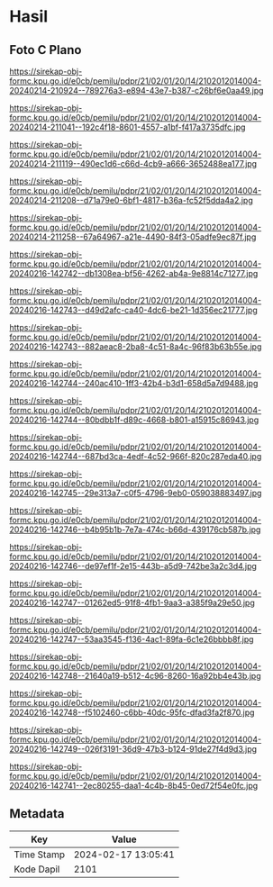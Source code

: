 # Hasil

## Foto C Plano

https://sirekap-obj-formc.kpu.go.id/e0cb/pemilu/pdpr/21/02/01/20/14/2102012014004-20240214-210924--789276a3-e894-43e7-b387-c26bf6e0aa49.jpg

https://sirekap-obj-formc.kpu.go.id/e0cb/pemilu/pdpr/21/02/01/20/14/2102012014004-20240214-211041--192c4f18-8601-4557-a1bf-f417a3735dfc.jpg

https://sirekap-obj-formc.kpu.go.id/e0cb/pemilu/pdpr/21/02/01/20/14/2102012014004-20240214-211119--490ec1d6-c66d-4cb9-a666-3652488ea177.jpg

https://sirekap-obj-formc.kpu.go.id/e0cb/pemilu/pdpr/21/02/01/20/14/2102012014004-20240214-211208--d71a79e0-6bf1-4817-b36a-fc52f5dda4a2.jpg

https://sirekap-obj-formc.kpu.go.id/e0cb/pemilu/pdpr/21/02/01/20/14/2102012014004-20240214-211258--67a64967-a21e-4490-84f3-05adfe9ec87f.jpg

https://sirekap-obj-formc.kpu.go.id/e0cb/pemilu/pdpr/21/02/01/20/14/2102012014004-20240216-142742--db1308ea-bf56-4262-ab4a-9e8814c71277.jpg

https://sirekap-obj-formc.kpu.go.id/e0cb/pemilu/pdpr/21/02/01/20/14/2102012014004-20240216-142743--d49d2afc-ca40-4dc6-be21-1d356ec21777.jpg

https://sirekap-obj-formc.kpu.go.id/e0cb/pemilu/pdpr/21/02/01/20/14/2102012014004-20240216-142743--882aeac8-2ba8-4c51-8a4c-96f83b63b55e.jpg

https://sirekap-obj-formc.kpu.go.id/e0cb/pemilu/pdpr/21/02/01/20/14/2102012014004-20240216-142744--240ac410-1ff3-42b4-b3d1-658d5a7d9488.jpg

https://sirekap-obj-formc.kpu.go.id/e0cb/pemilu/pdpr/21/02/01/20/14/2102012014004-20240216-142744--80bdbb1f-d89c-4668-b801-a15915c86943.jpg

https://sirekap-obj-formc.kpu.go.id/e0cb/pemilu/pdpr/21/02/01/20/14/2102012014004-20240216-142744--687bd3ca-4edf-4c52-966f-820c287eda40.jpg

https://sirekap-obj-formc.kpu.go.id/e0cb/pemilu/pdpr/21/02/01/20/14/2102012014004-20240216-142745--29e313a7-c0f5-4796-9eb0-059038883497.jpg

https://sirekap-obj-formc.kpu.go.id/e0cb/pemilu/pdpr/21/02/01/20/14/2102012014004-20240216-142746--b4b95b1b-7e7a-474c-b66d-439176cb587b.jpg

https://sirekap-obj-formc.kpu.go.id/e0cb/pemilu/pdpr/21/02/01/20/14/2102012014004-20240216-142746--de97ef1f-2e15-443b-a5d9-742be3a2c3d4.jpg

https://sirekap-obj-formc.kpu.go.id/e0cb/pemilu/pdpr/21/02/01/20/14/2102012014004-20240216-142747--01262ed5-91f8-4fb1-9aa3-a385f9a29e50.jpg

https://sirekap-obj-formc.kpu.go.id/e0cb/pemilu/pdpr/21/02/01/20/14/2102012014004-20240216-142747--53aa3545-f136-4ac1-89fa-6c1e26bbbb8f.jpg

https://sirekap-obj-formc.kpu.go.id/e0cb/pemilu/pdpr/21/02/01/20/14/2102012014004-20240216-142748--21640a19-b512-4c96-8260-16a92bb4e43b.jpg

https://sirekap-obj-formc.kpu.go.id/e0cb/pemilu/pdpr/21/02/01/20/14/2102012014004-20240216-142748--f5102460-c6bb-40dc-95fc-dfad3fa2f870.jpg

https://sirekap-obj-formc.kpu.go.id/e0cb/pemilu/pdpr/21/02/01/20/14/2102012014004-20240216-142749--026f3191-36d9-47b3-b124-91de27f4d9d3.jpg

https://sirekap-obj-formc.kpu.go.id/e0cb/pemilu/pdpr/21/02/01/20/14/2102012014004-20240216-142741--2ec80255-daa1-4c4b-8b45-0ed72f54e0fc.jpg


## Metadata

| Key        | Value               |
| ---------- | ------------------- |
| Time Stamp | 2024-02-17 13:05:41 |
| Kode Dapil | 2101                |




